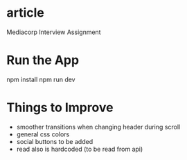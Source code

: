 # article
Mediacorp Interview Assignment

# Run the App
npm install
npm run dev

# Things to Improve
- smoother transitions when changing header during scroll
- general css colors
- social buttons to be added
- read also is hardcoded (to be read from api)